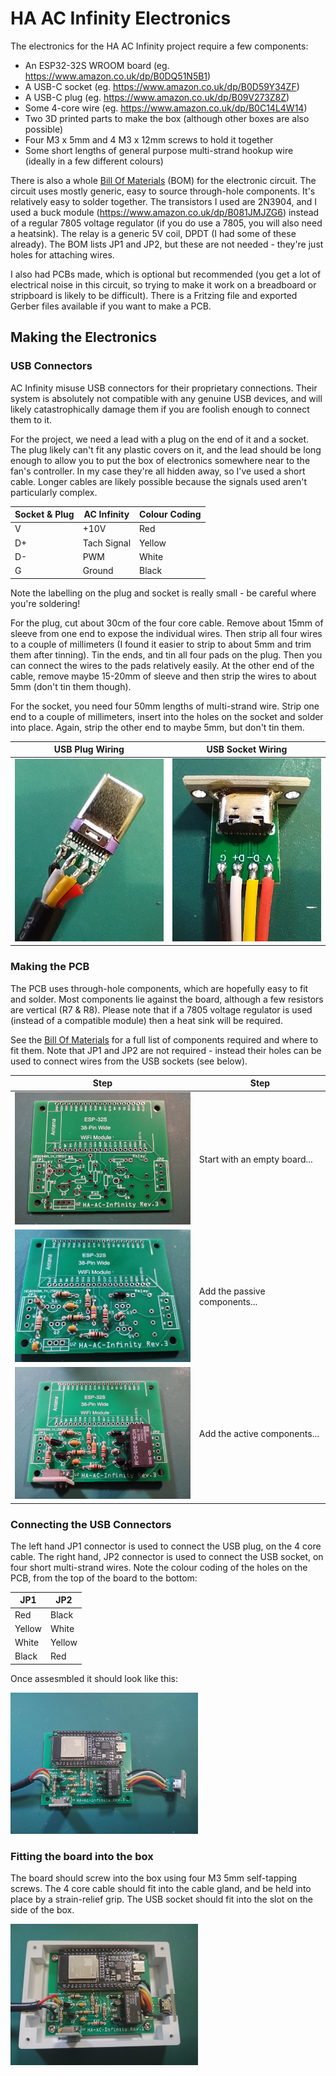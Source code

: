 # HA AC Infinity Electronics

The electronics for the HA AC Infinity project require a few components:

- An ESP32-32S WROOM board (eg. https://www.amazon.co.uk/dp/B0DQ51N5B1)
- A USB-C socket (eg. https://www.amazon.co.uk/dp/B0D59Y34ZF)
- A USB-C plug (eg. https://www.amazon.co.uk/dp/B09V273Z8Z)
- Some 4-core wire (eg. https://www.amazon.co.uk/dp/B0C14L4W14)
- Two 3D printed parts to make the box (although other boxes are also possible)
- Four M3 x 5mm and 4 M3 x 12mm screws to hold it together
- Some short lengths of general purpose multi-strand hookup wire (ideally in a few different colours)

There is also a whole [Bill Of Materials](ac-infinity-esphome_bom.html) (BOM) for the electronic circuit. The circuit uses mostly generic, easy to source through-hole components. It's relatively easy to solder together. The transistors I used are 2N3904, and I used a buck module (https://www.amazon.co.uk/dp/B081JMJZG6) instead of a regular 7805 voltage regulator (if you do use a 7805, you will also need a heatsink). The relay is a generic 5V coil, DPDT (I had some of these already). The BOM lists JP1 and JP2, but these are not needed - they're just holes for attaching wires.

I also had PCBs made, which is optional but recommended (you get a lot of electrical noise in this circuit, so trying to make it work on a breadboard or stripboard is likely to be difficult). There is a Fritzing file and exported Gerber files available if you want to make a PCB.

## Making the Electronics

### USB Connectors

AC Infinity misuse USB connectors for their proprietary connections. Their system is absolutely not compatible with any genuine USB devices, and will likely catastrophically damage them if you are foolish enough to connect them to it.

For the project, we need a lead with a plug on the end of it and a socket. The plug likely can't fit any plastic covers on it, and the lead should be long enough to allow you to put the box of electronics somewhere near to the fan's controller. In my case they're all hidden away, so I've used a short cable. Longer cables are likely possible because the signals used aren't particularly complex.

| Socket & Plug | AC Infinity | Colour Coding |
| ------------- | ----------- | ------------- |
| V             | +10V        | Red           |
| D+            | Tach Signal | Yellow        |
| D-            | PWM         | White         |
| G             | Ground      | Black         |

Note the labelling on the plug and socket is really small - be careful where you're soldering!

For the plug, cut about 30cm of the four core cable. Remove about 15mm of sleeve from one end to expose the individual wires. Then strip all four wires to a couple of millimeters (I found it easier to strip to about 5mm and trim them after tinning). Tin the ends, and tin all four pads on the plug. Then you can connect the wires to the pads relatively easily. At the other end of the cable, remove maybe 15-20mm of sleeve and then strip the wires to about 5mm (don't tin them though).

For the socket, you need four 50mm lengths of multi-strand wire. Strip one end to a couple of millimeters, insert into the holes on the socket and solder into place. Again, strip the other end to maybe 5mm, but don't tin them.

| USB Plug Wiring | USB Socket Wiring |
| --------------- | ----------------- |
| [<img src="1-usb-plug-wiring.jpg" width="300" height="auto">](1-usb-plug-wiring.jpg) | [<img src="2-usb-socket-wiring.jpg" width="300" height="auto">](2-usb-socket-wiring.jpg) |

### Making the PCB

The PCB uses through-hole components, which are hopefully easy to fit and solder. Most components lie against the board, although a few resistors are vertical (R7 & R8). Please note that if a 7805 voltage regulator is used (instead of a compatible module) then a heat sink will be required.

See the [Bill Of Materials](ac-infinity-esphome_bom.html) for a full list of components required and where to fit them. Note that JP1 and JP2 are not required - instead their holes can be used to connect wires from the USB sockets (see below).

| Step | Step |
| ---- | ---- |
| [<img src="3-empty-board.jpg" width="300" height="auto">](3-empty-board.jpg) | Start with an empty board... |
| [<img src="4-passive-components.jpg" width="300" height="auto">](4-passive-components.jpg) | Add the passive components... |
| [<img src="5-active-components.jpg" width="300" height="auto">](5-active-components.jpg) | Add the active components... |

### Connecting the USB Connectors

The left hand JP1 connector is used to connect the USB plug, on the 4 core cable. The right hand, JP2 connector is used to connect the USB socket, on four short multi-strand wires. Note the colour coding of the holes on the PCB, from the top of the board to the bottom:

| JP1    | JP2    |
| ------ | ------ |
| Red    | Black  |
| Yellow | White  |
| White  | Yellow |
| Black  | Red    |

Once assesmbled it should look like this:

[<img src="6-fully-assembled.jpg" width="300" height="auto">](6-fully-assembled.jpg)

### Fitting the board into the box

The board should screw into the box using four M3 5mm self-tapping screws. The 4 core cable should fit into the cable gland, and be held into place by a strain-relief grip. The USB socket should fit into the slot on the side of the box.

[<img src="7-in-box.jpg" width="300" height="auto">](7-in-box.jpg)
